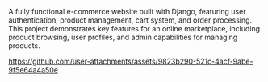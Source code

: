 A fully functional e-commerce website built with Django, featuring user authentication, product management, cart system, and order processing. This project demonstrates key features for an online marketplace, including product browsing, user profiles, and admin capabilities for managing products.


https://github.com/user-attachments/assets/9823b290-521c-4acf-9abe-9f5e64a4a50e

